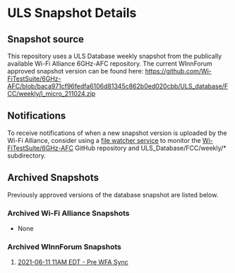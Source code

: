 # ULS Snapshot Details
## Snapshot source
This repository uses a ULS Database weekly snapshot from the publically available Wi-Fi Alliance 6GHz-AFC repository.
The current WInnForum approved snapshot version can be found here: https://github.com/Wi-FiTestSuite/6GHz-AFC/blob/baca971cf96fedfa6106d81345c862b0ed020cbb/ULS_database/FCC/weekly/l_micro_211024.zip

## Notifications
To receive notifications of when a new snapshot version is uploaded by the Wi-Fi Alliance, consider using a [file watcher service](https://app.github-file-watcher.com/) to monitor the [Wi-FiTestSuite/6GHz-AFC](https://github.com/Wi-FiTestSuite/6GHz-AFC) GitHub repository and ULS_Database/FCC/weekly/* subdirectory.

## Archived Snapshots
Previously approved versions of the database snapshot are listed below.

### Archived Wi-Fi Alliance Snapshots
* None

### Archived WInnForum Snapshots
1. [2021-06-11 11AM EDT - Pre WFA Sync](https://github.com/Wireless-Innovation-Forum/6-GHz-AFC/blob/78b4771f0ae48ef8993060db2cf4794559372d45/data/uls-snapshot/FCC%20ULS%20MW%20Snapshot%2020210611%2011AM%20EDT.zip)